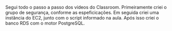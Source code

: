 Segui todo o passo a passo dos vídeos do Classroom. Primeiramente criei o grupo de segurança, conforme as espeficicações. Em seguida criei uma instância do EC2, junto com o script informado na aula. Após isso criei o banco RDS com o motor PostgreSQL.

